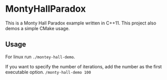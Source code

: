 # MontyHallParadox

This is a Monty Hall Paradox example written in C++11. This project also demos a simple CMake usage.


## Usage
 For linux run `./montey-hall-demo`.
 
 If you want to specify the number of iterations, add the number as the first executable option. `/monty-hall-demo 100`
